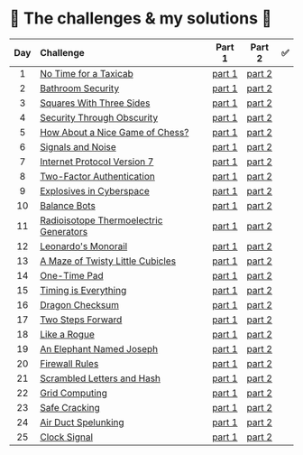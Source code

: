 # :tada: The challenges & my solutions :gift:
| Day | Challenge | Part 1 | Part 2 | :white_check_mark: |
|:---:|:---|:---:|:---:|:---:|
| 1 | [No Time for a Taxicab](https://adventofcode.com/2016/day/1) | [part 1](./day01/part1.py) | [part 2](./day01/part2.py) |
| 2 | [Bathroom Security](https://adventofcode.com/2016/day/2) | [part 1](./day02/part1.py) | [part 2](./day02/part2.py) |
| 3 | [Squares With Three Sides](https://adventofcode.com/2016/day/3) | [part 1](./day03/part1.py) | [part 2](./day03/part2.py) |
| 4 | [Security Through Obscurity](https://adventofcode.com/2016/day/4) | [part 1](./day04/part1.py) | [part 2](./day04/part2.py) |
| 5 | [How About a Nice Game of Chess?](https://adventofcode.com/2016/day/5) | [part 1](./day05/part1.py) | [part 2](./day05/part2.py) |
| 6 | [Signals and Noise](https://adventofcode.com/2016/day/6) | [part 1](./day06/part1.py) | [part 2](./day06/part2.py) |
| 7 | [Internet Protocol Version 7](https://adventofcode.com/2016/day/7) | [part 1](./day07/part1.py) | [part 2](./day07/part2.py) |
| 8 | [Two-Factor Authentication](https://adventofcode.com/2016/day/8) | [part 1](./day08/part1.py) | [part 2](./day08/part2.py) |
| 9 | [Explosives in Cyberspace](https://adventofcode.com/2016/day/9) | [part 1](./day09/part1.py) | [part 2](./day09/part2.py) |
| 10 | [Balance Bots](https://adventofcode.com/2016/day/10) | [part 1](./day10/part1.py) | [part 2](./day10/part2.py) |
| 11 | [Radioisotope Thermoelectric Generators](https://adventofcode.com/2016/day/11) | [part 1](./day11/part1.py) | [part 2](./day11/part2.py) |
| 12 | [Leonardo's Monorail](https://adventofcode.com/2016/day/12) | [part 1](./day12/part12.py) | [part 2](./day12/part12.py) |
| 13 | [A Maze of Twisty Little Cubicles](https://adventofcode.com/2016/day/13) | [part 1](./day13/part1.py) | [part 2](./day13/part2.py) |
| 14 | [One-Time Pad](https://adventofcode.com/2016/day/14) | [part 1](./day14/part1.py) | [part 2](./day14/part2.py) |
| 15 | [Timing is Everything](https://adventofcode.com/2016/day/15) | [part 1](./day15/part1.py) | [part 2](./day15/part2.py) |
| 16 | [Dragon Checksum](https://adventofcode.com/2016/day/16) | [part 1](./day16/part12.py) | [part 2](./day16/part12.py) |
| 17 | [Two Steps Forward](https://adventofcode.com/2016/day/17) | [part 1](./day17/part12.py) | [part 2](./day17/part12.py) |
| 18 | [Like a Rogue](https://adventofcode.com/2016/day/18) | [part 1](./day18/part12.py) | [part 2](./day18/part12.py) |
| 19 | [An Elephant Named Joseph](https://adventofcode.com/2016/day/19) | [part 1](./day19/part1.py) | [part 2](./day19/part2.py) |
| 20 | [Firewall Rules](https://adventofcode.com/2016/day/20) | [part 1](./day20/part12.py) | [part 2](./day20/part12.py) |
| 21 | [Scrambled Letters and Hash](https://adventofcode.com/2016/day/21) | [part 1](./day21/part1.py) | [part 2](./day21/part2.py) |
| 22 | [Grid Computing](https://adventofcode.com/2016/day/22) | [part 1](./day22/part1.py) | [part 2](./day22/part2.py) |
| 23 | [Safe Cracking](https://adventofcode.com/2016/day/23) | [part 1](./day23/part1.py) | [part 2](./day23/part2.py) |
| 24 | [Air Duct Spelunking](https://adventofcode.com/2016/day/24) | [part 1](./day24/part12.py) | [part 2](./day24/part12.py) |
| 25 | [Clock Signal](https://adventofcode.com/2016/day/25) | [part 1](./day25/part1.py) | [part 2](./day25/part1.py) |
